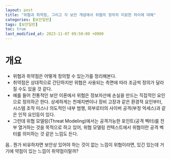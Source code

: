 ```yaml
---
layout: post
title: "위협과 취약점, 그리고 각 보안 개념에서 위협의 정의의 미묘한 차이에 대해"
categories: [보안일반]
tags: [보안일반]
toc: true
last_modified_at: 2023-11-07 09:50:00 +0900
---
```


# 개요
- 위협과 취약점은 어떻게 정의할 수 있는가를 정리해본다. 
- 취약점은 상대적으로 간단하지만 위협은 사용되는 측면에 따라 조금씩 정의가 달라질 수도 있을 것 같다. 
- 예를 들어 전통적인 보안 이론에서 위협은 정보자산에 손실을 만드는 직접적인 요인으로 정의하곤 한다. 상세하게는 천재지변이나 장비 고장과 같은 환경적 요인부터, 시스템 조작 미스나 의도적인 내부 범행, 외부로터의 사이버 공격(부정 억세스)과 같은 인적 요인등이 있다. 
- 그런데 위협 모델링(Threat Modeling)에서는 공격가능한 포인트(공격 벡터)를 전부 열거하는 것을 목적으로 하고 있어, 위협 모델링 컨텍스트에서 위협이란 공격 벡터를 의미하는 것 같은 느낌도 든다. 

음.. 뭔가 비유하자면 보안상 있어야 하는 것이 없는 느낌이 위협이라면, 있긴 있는데 거기에 약점이 있는 느낌이 취약점이랄까?